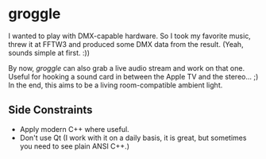 # groggle

I wanted to play with DMX-capable hardware. So I took my favorite music, threw
it at FFTW3 and produced some DMX data from the result. (Yeah, sounds simple
at first. :))

By now, *groggle* can also grab a live audio stream and work on that one. Useful
for hooking a sound card in between the Apple TV and the stereo... ;) In the end,
this aims to be a living room-compatible ambient light.

## Side Constraints
- Apply modern C++ where useful.
- Don't use Qt (I work with it on a daily basis, it is great, but sometimes you need to see plain ANSI C++.)
